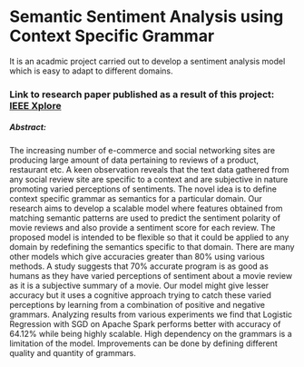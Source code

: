 # Semantic Sentiment Analysis using Context Specific Grammar
It is an acadmic project carried out to develop a sentiment analysis model which is easy to adapt to different domains.

### Link to research paper published as a result of this project: [IEEE Xplore](http://ieeexplore.ieee.org/abstract/document/7148366/)

##### Abstract:
The increasing number of e-commerce and social networking sites are producing large amount of data pertaining to reviews of a product, restaurant etc. A keen observation reveals that the text data gathered from any social review site are specific to a context and are subjective in nature promoting varied perceptions of sentiments. The novel idea is to define context specific grammar as semantics for a particular domain. Our research aims to develop a scalable model where features obtained from matching semantic patterns are used to predict the sentiment polarity of movie reviews and also provide a sentiment score for each review. The proposed model is intended to be flexible so that it could be applied to any domain by redefining the semantics specific to that domain. There are many other models which give accuracies greater than 80% using various methods. A study suggests that 70% accurate program is as good as humans as they have varied perceptions of sentiment about a movie review as it is a subjective summary of a movie. Our model might give lesser accuracy but it uses a cognitive approach trying to catch these varied perceptions by learning from a combination of positive and negative grammars. Analyzing results from various experiments we find that Logistic Regression with SGD on Apache Spark performs better with accuracy of 64.12% while being highly scalable. High dependency on the grammars is a limitation of the model. Improvements can be done by defining different quality and quantity of grammars.
